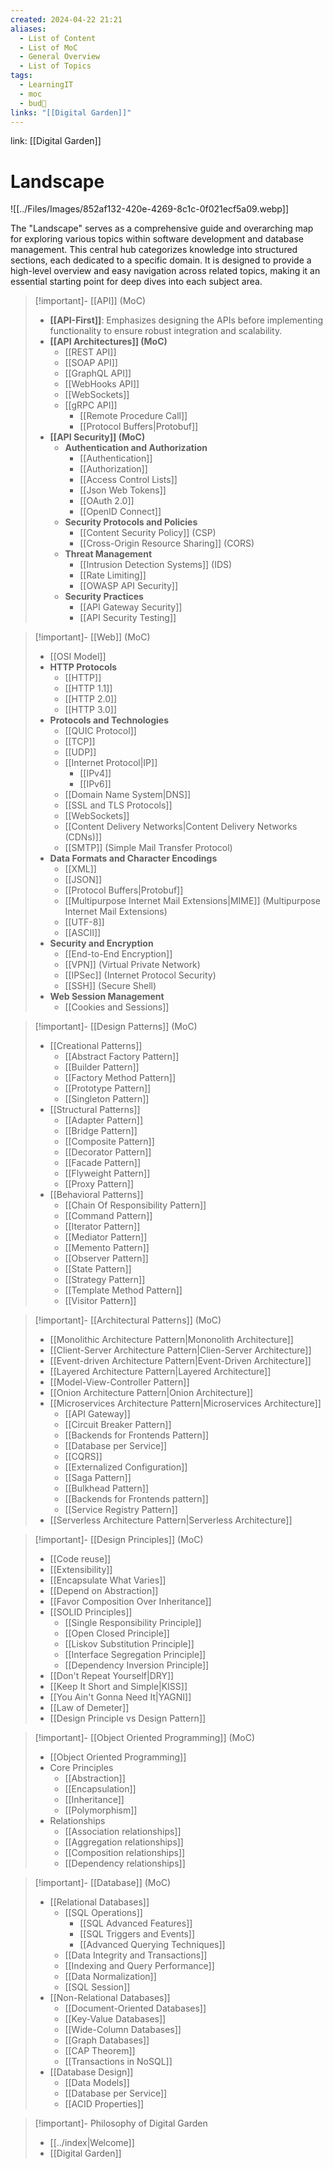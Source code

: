 ```yaml
---
created: 2024-04-22 21:21
aliases:
  - List of Content
  - List of MoC
  - General Overview
  - List of Topics
tags:
  - LearningIT
  - moc
  - bud🌿
links: "[[Digital Garden]]"
---
```


link: [[Digital Garden]]

# Landscape

![[../Files/Images/852af132-420e-4269-8c1c-0f021ecf5a09.webp]]

The "Landscape" serves as a comprehensive guide and overarching map for exploring various topics within software development and database management. This central hub categorizes knowledge into structured sections, each dedicated to a specific domain. It is designed to provide a high-level overview and easy navigation across related topics, making it an essential starting point for deep dives into each subject area.

> [!important]- [[API]] (MoC)
> - **[[API-First]]**: Emphasizes designing the APIs before implementing functionality to ensure robust integration and scalability.
> - **[[API Architectures]] (MoC)**
> 	- [[REST API]]
> 	- [[SOAP API]]
> 	- [[GraphQL API]]
> 	- [[WebHooks API]]
> 	- [[WebSockets]]
> 	- [[gRPC API]]
> 		- [[Remote Procedure Call]]
> 		- [[Protocol Buffers|Protobuf]]
> - **[[API Security]] (MoC)**
> 	- **Authentication and Authorization**
> 		- [[Authentication]]
> 		- [[Authorization]]
> 		- [[Access Control Lists]]
> 		- [[Json Web Tokens]]
> 		- [[OAuth 2.0]]
> 		- [[OpenID Connect]]
> 	- **Security Protocols and Policies**
> 		- [[Content Security Policy]] (CSP)
> 		- [[Cross-Origin Resource Sharing]] (CORS)
> 	- **Threat Management**
> 		- [[Intrusion Detection Systems]] (IDS)
> 		- [[Rate Limiting]]
> 		- [[OWASP API Security]]
> 	- **Security Practices**
> 		- [[API Gateway Security]]
> 		- [[API Security Testing]]


> [!important]- [[Web]] (MoC)
> - [[OSI Model]]
> - **HTTP Protocols**
> 	- [[HTTP]]
> 	- [[HTTP 1.1]]
> 	- [[HTTP 2.0]]
> 	- [[HTTP 3.0]]
> - **Protocols and Technologies**
> 	- [[QUIC Protocol]]
> 	- [[TCP]]
> 	- [[UDP]]
> 	- [[Internet Protocol|IP]]
> 		- [[IPv4]]
> 		- [[IPv6]]
> 	- [[Domain Name System|DNS]]
> 	- [[SSL and TLS Protocols]]
> 	- [[WebSockets]]
> 	- [[Content Delivery Networks|Content Delivery Networks (CDNs)]]
> 	- [[SMTP]] (Simple Mail Transfer Protocol)
> - **Data Formats and Character Encodings**
> 	- [[XML]]
> 	- [[JSON]]
> 	- [[Protocol Buffers|Protobuf]]
> 	- [[Multipurpose Internet Mail Extensions|MIME]] (Multipurpose Internet Mail Extensions)
> 	- [[UTF-8]]
> 	- [[ASCII]]
> - **Security and Encryption**
> 	- [[End-to-End Encryption]]
> 	- [[VPN]] (Virtual Private Network)
> 	- [[IPSec]] (Internet Protocol Security)
> 	- [[SSH]] (Secure Shell)
> - **Web Session Management**
> 	- [[Cookies and Sessions]]

  
> [!important]- [[Design Patterns]] (MoC)
> - [[Creational Patterns]]
>   - [[Abstract Factory Pattern]]
>   - [[Builder Pattern]]
>   - [[Factory Method Pattern]]
>   - [[Prototype Pattern]]
>   - [[Singleton Pattern]]
> - [[Structural Patterns]]
>   - [[Adapter Pattern]]
>   - [[Bridge Pattern]]
>   - [[Composite Pattern]]
>   - [[Decorator Pattern]]
>   - [[Facade Pattern]]
>   - [[Flyweight Pattern]]
>   - [[Proxy Pattern]]
> - [[Behavioral Patterns]]
>   - [[Chain Of Responsibility Pattern]]
>   - [[Command Pattern]]
>   - [[Iterator Pattern]]
>   - [[Mediator Pattern]]
>   - [[Memento Pattern]]
>   - [[Observer Pattern]]
>   - [[State Pattern]]
>   - [[Strategy Pattern]]
>   - [[Template Method Pattern]]
>   - [[Visitor Pattern]]


> [!important]- [[Architectural Patterns]] (MoC)
> - [[Monolithic Architecture Pattern|Mononolith Architecture]]
> - [[Client-Server Architecture Pattern|Clien-Server Architecture]]
> - [[Event-driven Architecture Pattern|Event-Driven Architecture]]
> - [[Layered Architecture Pattern|Layered Architecture]]
> - [[Model-View-Controller Pattern]]
> - [[Onion Architecture Pattern|Onion Architecture]]
> - [[Microservices Architecture Pattern|Microservices Architecture]]
>   - [[API Gateway]]
>   - [[Circuit Breaker Pattern]]
>   - [[Backends for Frontends Pattern]]
>   - [[Database per Service]]
>   - [[CQRS]]
>   - [[Externalized Configuration]]
>   - [[Saga Pattern]]
>   - [[Bulkhead Pattern]]
>   - [[Backends for Frontends pattern]]
>   - [[Service Registry Pattern]]
> - [[Serverless Architecture Pattern|Serverless Architecture]]


> [!important]- [[Design Principles]] (MoC)
> - [[Code reuse]]
> - [[Extensibility]]
> - [[Encapsulate What Varies]]
> - [[Depend on Abstraction]]
> - [[Favor Composition Over Inheritance]]
> - [[SOLID Principles]]
>   - [[Single Responsibility Principle]]
>   - [[Open Closed Principle]]
>   - [[Liskov Substitution Principle]]
>   - [[Interface Segregation Principle]]
>   - [[Dependency Inversion Principle]]
> - [[Don't Repeat Yourself|DRY]]
> - [[Keep It Short and Simple|KISS]]
> - [[You Ain't Gonna Need It|YAGNI]]
> - [[Law of Demeter]]
> - [[Design Principle vs Design Pattern]]


> [!important]- [[Object Oriented Programming]] (MoC)
>- [[Object Oriented Programming]]
>  - Core Principles
>    - [[Abstraction]]
>    - [[Encapsulation]]
>    - [[Inheritance]]
>    - [[Polymorphism]]
>- Relationships
> 	 - [[Association relationships]]
> 	 - [[Aggregation relationships]]
> 	 - [[Composition relationships]]
> 	 - [[Dependency relationships]]


> [!important]- [[Database]] (MoC)
> - [[Relational Databases]]
> 	- [[SQL Operations]]
> 		- [[SQL Advanced Features]]
> 		- [[SQL Triggers and Events]]
> 		- [[Advanced Querying Techniques]]
> 	- [[Data Integrity and Transactions]]
> 	- [[Indexing and Query Performance]]
> 	- [[Data Normalization]]
> 	- [[SQL Session]]
> - [[Non-Relational Databases]]
> 	- [[Document-Oriented Databases]]
> 	- [[Key-Value Databases]]
> 	- [[Wide-Column Databases]]
> 	- [[Graph Databases]]
> 	- [[CAP Theorem]]
> 	- [[Transactions in NoSQL]]
> - [[Database Design]]
> 	- [[Data Models]]
> 	- [[Database per Service]]
> 	- [[ACID Properties]]


> [!important]- Philosophy of Digital Garden
> - [[../index|Welcome]]
> - [[Digital Garden]]

